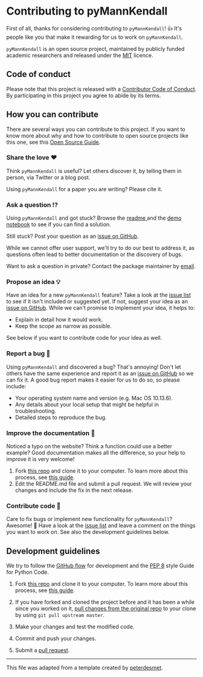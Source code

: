 # Contributing to pyMannKendall

First of all, thanks for considering contributing to `pyMannKendall`! 👍 It's people like you that make it rewarding for us to work on `pyMannKendall`.

`pyMannKendall` is an open source project, maintained by publicly funded academic researchers and released under the [MIT](https://github.com/mmhs013/pyMannKendall/blob/master/LICENSE) licence.

[repo]: https://github.com/mmhs013/pyMannKendall
[issues]: https://github.com/mmhs013/pyMannKendall/issues
[new_issue]: https://github.com/mmhs013/pyMannKendall/issues/new
[email]: mmhs013@gmail.com
[code_of_conduct]: https://github.com/mmhs013/pyMannKendall/blob/master/CODE_OF_CONDUCT.md

[citation]: https://zenodo.org/record/2540931
[demo_notebook]: https://a-slide.github.io/pycoQC/pycoQC_usage.html

## Code of conduct

Please note that this project is released with a [Contributor Code of Conduct][code_of_conduct]. By participating in this project you agree to abide by its terms.

## How you can contribute

There are several ways you can contribute to this project. If you want to know more about why and how to contribute to open source projects like this one, see this [Open Source Guide](https://opensource.guide/how-to-contribute/).

### Share the love ❤️

Think `pyMannKendall` is useful? Let others discover it, by telling them in person, via Twitter or a blog post.

Using `pyMannKendall` for a paper you are writing? Please cite it. 

### Ask a question ⁉️

Using `pyMannKendall` and got stuck? Browse the  [readme ][repo] and the [demo notebook][demo_notebook]  to see if you can find a solution.

Still stuck? Post your question as an [issue on GitHub][new_issue].

While we cannot offer user support, we'll try to do our best to address it, as questions often lead to better documentation or the discovery of bugs.

Want to ask a question in private? Contact the package maintainer by [email][email].

### Propose an idea 💡

Have an idea for a new `pyMannKendall` feature? Take a look at the [issue list][issues] to see if it isn't included or suggested yet. If not, suggest your idea as an [issue on GitHub][new_issue]. While we can't promise to implement your idea, it helps to:

* Explain in detail how it would work.
* Keep the scope as narrow as possible.

See below if you want to contribute code for your idea as well.

### Report a bug 🐛

Using `pyMannKendall` and discovered a bug? That's annoying! Don't let others have the same experience and report it as an [issue on GitHub][new_issue] so we can fix it. A good bug report makes it easier for us to do so, so please include:

* Your operating system name and version (e.g. Mac OS 10.13.6).
* Any details about your local setup that might be helpful in troubleshooting.
* Detailed steps to reproduce the bug.

### Improve the documentation 📖

Noticed a typo on the website? Think a function could use a better example? Good documentation makes all the difference, so your help to improve it is very welcome! 

1. Fork [this repo][repo] and clone it to your computer. To learn more about this process, see [this guide](https://guides.github.com/activities/forking/).
2. Edit the README.md file and submit a pull request. We will review your changes and include the fix in the next release.

### Contribute code 📝

Care to fix bugs or implement new functionality for `pyMannKendall`? Awesome! 👏 Have a look at the [issue list][issues] and leave a comment on the things you want to work on. See also the development guidelines below.

## Development guidelines

We try to follow the [GitHub flow](https://guides.github.com/introduction/flow/) for development and the [PEP 8](https://www.python.org/dev/peps/pep-0008/) style Guide for Python Code. 

1. Fork [this repo][repo] and clone it to your computer. To learn more about this process, see [this guide](https://guides.github.com/activities/forking/).

2. If you have forked and cloned the project before and it has been a while since you worked on it, [pull changes from the original repo](https://help.github.com/articles/merging-an-upstream-repository-into-your-fork/) to your clone by using `git pull upstream master`.

3. Make your changes and test the modified code.

4. Commit and push your changes.

5. Submit a [pull request](https://guides.github.com/activities/forking/#making-a-pull-request).

    

---

This file was adapted from a template created by [peterdesmet](https://gist.github.com/peterdesmet/e90a1b0dc17af6c12daf6e8b2f044e7c).